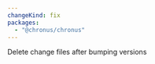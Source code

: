 ```yaml
---
changeKind: fix
packages:
  - "@chronus/chronus"
---
```


Delete change files after bumping versions
